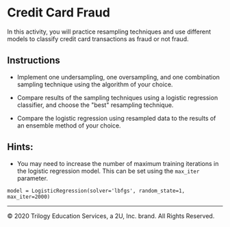 # Credit Card Fraud

In this activity, you will practice resampling techniques and use different models to classify credit card transactions as fraud or not fraud. 

## Instructions

* Implement one undersampling, one oversampling, and one combination sampling technique using the algorithm of your choice. 

* Compare results of the sampling techniques using a logistic regression classifier, and choose the "best" resampling technique. 

* Compare the logistic regression using resampled data to the results of an ensemble method of your choice. 

## Hints:

* You may need to increase the number of maximum training iterations in the logistic regression model. This can be set using the `max_iter` parameter.

```
model = LogisticRegression(solver='lbfgs', random_state=1, max_iter=2000)
```

---

© 2020 Trilogy Education Services, a 2U, Inc. brand. All Rights Reserved.
